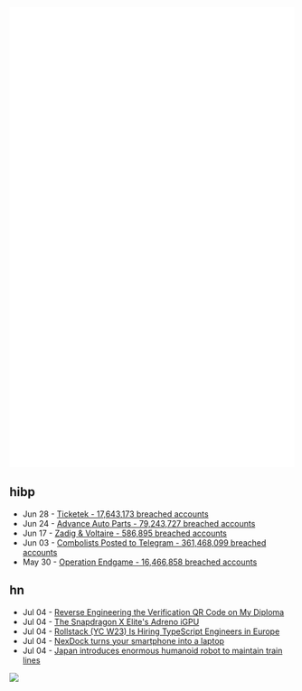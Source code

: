 ![Metrics](https://raw.githubusercontent.com/phixion/phixion/master/metrics.svg)

## hibp

<!--
for https://github.com/phixion/phixion/blob/main/.github/workflows/feeds.yml
-->
<!--START_SECTION:haveibeenpwnd-->
- Jun 28 - [Ticketek - 17,643,173 breached accounts](https://haveibeenpwned.com/PwnedWebsites#Ticketek)
- Jun 24 - [Advance Auto Parts - 79,243,727 breached accounts](https://haveibeenpwned.com/PwnedWebsites#AdvanceAutoParts)
- Jun 17 - [Zadig & Voltaire - 586,895 breached accounts](https://haveibeenpwned.com/PwnedWebsites#ZadigVoltaire)
- Jun 03 - [Combolists Posted to Telegram - 361,468,099 breached accounts](https://haveibeenpwned.com/PwnedWebsites#TelegramCombolists)
- May 30 - [Operation Endgame - 16,466,858 breached accounts](https://haveibeenpwned.com/PwnedWebsites#OperationEndgame)
<!--END_SECTION:haveibeenpwnd-->

## hn

<!--
for https://github.com/phixion/phixion/blob/main/.github/workflows/feeds.yml
-->
<!--START_SECTION:hn-->
- Jul 04 - [Reverse Engineering the Verification QR Code on My Diploma](https://obrhubr.org/reverse-engineering-diploma)
- Jul 04 - [The Snapdragon X Elite's Adreno iGPU](https://chipsandcheese.com/2024/07/04/the-snapdragon-x-elites-adreno-igpu/)
- Jul 04 - [Rollstack (YC W23) Is Hiring TypeScript Engineers in Europe](https://www.ycombinator.com/companies/rollstack-2/jobs/)
- Jul 04 - [NexDock turns your smartphone into a laptop](https://nexdock.com/)
- Jul 04 - [Japan introduces enormous humanoid robot to maintain train lines](https://www.theguardian.com/world/article/2024/jul/04/japan-train-robot-maintain-railway-lines)
<!--END_SECTION:hn-->

<!--
for https://yhype.me
-->
![](https://hit.yhype.me/github/profile?user_id=13013670)
